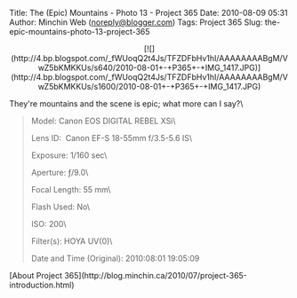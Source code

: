 Title: The (Epic) Mountains - Photo 13 - Project 365
Date: 2010-08-09 05:31
Author: Minchin Web (noreply@blogger.com)
Tags: Project 365
Slug: the-epic-mountains-photo-13-project-365

<div class="separator" style="clear: both; text-align: center;">

</p>
<p>
[![](http://4.bp.blogspot.com/_fWUoqQ2t4Js/TFZDFbHv1hI/AAAAAAAABgM/VwZ5bKMKKUs/s640/2010-08-01+-+P365+-+IMG_1417.JPG)](http://4.bp.blogspot.com/_fWUoqQ2t4Js/TFZDFbHv1hI/AAAAAAAABgM/VwZ5bKMKKUs/s1600/2010-08-01+-+P365+-+IMG_1417.JPG)

</div>

</p>
They're mountains and the scene is epic; what more can I say?\

> </p>
> <span style="color: #666666;">Model: </span>Canon EOS DIGITAL REBEL
> XSi\
>
> <span style="color: #666666;">Lens ID: </span> Canon EF-S 18-55mm
> f/3.5-5.6 IS\
>
> <span style="color: #666666;">Exposure: </span>1/160 sec\
>
> <span style="color: #666666;">Aperture: </span>ƒ/9.0\
>
> <span style="color: #666666;">Focal Length: </span>55 mm\
>
> <span style="color: #666666;">Flash Used: </span>No\
>
> <span style="color: #666666;">ISO: </span>200\
>
> <span style="color: #666666;">Filter(s): </span>HOYA UV(0)\
>
> <span style="color: #666666;">Date and Time
> (Original): </span>2010:08:01 19:05:09
>
> <p>

</p>
[About Project
365](http://blog.minchin.ca/2010/07/project-365-introduction.html)

